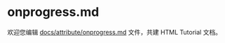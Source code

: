 onprogress.md
===

欢迎您编辑 <a target="__blank" href="https://github.com/jaywcjlove/html-tutorial/blob/main/docs/attribute/onprogress.md">docs/attribute/onprogress.md</a> 文件，共建 HTML Tutorial 文档。